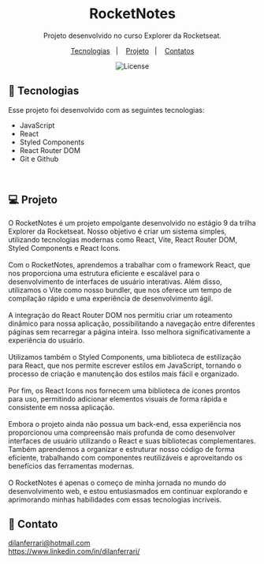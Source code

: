 <h1 align="center"> RocketNotes </h1>

<p align="center">
Projeto desenvolvido no curso Explorer da Rocketseat.
</p>

<p align="center">
  <a href="#-tecnologias">Tecnologias</a>&nbsp;&nbsp;&nbsp;|&nbsp;&nbsp;&nbsp;
  <a href="#-projeto">Projeto</a>&nbsp;&nbsp;&nbsp;|&nbsp;&nbsp;&nbsp;
  <a href="#-contato">Contatos</a>
</p>
<p align="center">
  <img alt="License" src="https://user-images.githubusercontent.com/103940637/261453928-b5782d60-1e30-46fc-926b-583c87fb1337.png">
</p>

## 🚀 Tecnologias

Esse projeto foi desenvolvido com as seguintes tecnologias:

- JavaScript
- React
- Styled Components
- React Router DOM
- Git e Github
<br/>

## 💻 Projeto


O RocketNotes é um projeto empolgante desenvolvido no estágio 9 da trilha Explorer da Rocketseat. Nosso objetivo é criar um sistema simples, utilizando tecnologias modernas como React, Vite, React Router DOM, Styled Components e React Icons. 
<br/><br/>
Com o RocketNotes, aprendemos a trabalhar com o framework React, que nos proporciona uma estrutura eficiente e escalável para o desenvolvimento de interfaces de usuário interativas. Além disso, utilizamos o Vite como nosso bundler, que nos oferece um tempo de compilação rápido e uma experiência de desenvolvimento ágil.
<br/><br/>
A integração do React Router DOM nos permitiu criar um roteamento dinâmico para nossa aplicação, possibilitando a navegação entre diferentes páginas sem recarregar a página inteira. Isso melhora significativamente a experiência do usuário.
<br/><br/>
Utilizamos também o Styled Components, uma biblioteca de estilização para React, que nos permite escrever estilos em JavaScript, tornando o processo de criação e manutenção dos estilos mais fácil e organizado.
<br/><br/>
Por fim, os React Icons nos fornecem uma biblioteca de ícones prontos para uso, permitindo adicionar elementos visuais de forma rápida e consistente em nossa aplicação.
<br/><br/>
Embora o projeto ainda não possua um back-end, essa experiência nos proporcionou uma compreensão mais profunda de como desenvolver interfaces de usuário utilizando o React e suas bibliotecas complementares. Também aprendemos a organizar e estruturar nosso código de forma eficiente, trabalhando com componentes reutilizáveis e aproveitando os benefícios das ferramentas modernas.
<br/><br/>
O RocketNotes é apenas o começo de minha jornada no mundo do desenvolvimento web, e estou entusiasmados em continuar explorando e aprimorando minhas habilidades com essas tecnologias incríveis.
<br/>

## 📱 Contato

dilanferrari@hotmail.com  
<a>https://www.linkedin.com/in/dilanferrari/</a>
